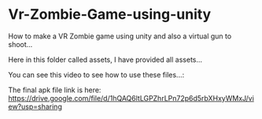 # Vr-Zombie-Game-using-unity
How to make a VR Zombie game using unity and also a virtual gun to shoot...

Here in this folder called assets, I have provided all assets...

You can see this video to see how to use these files...:

The final apk file link is here: https://drive.google.com/file/d/1hQAQ6ltLGPZhrLPn72p6d5rbXHxyWMxJ/view?usp=sharing
